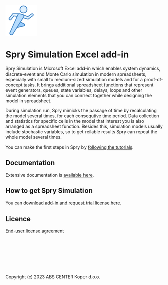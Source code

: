 ![Spry Simulation](docs/images/icons8-sports-mode-100.png)

# Spry Simulation Excel add-in

Spry Simulation is Microsoft Excel add-in which enables system dynamics, discrete-event and Monte Carlo simulation in modern spreadsheets, especially with small to medium-sized simulation models and for a proof-of-concept tasks. It brings additional spreadsheet functions that represent event generators, queues, state variables, delays, loops and other simulation elements that you can connect together while designing the model in spreadsheet. 

During simulation run, Spry mimicks the passage of time by recalculating the model several times, for each consequtive time period. Data collection and statistics for specific cells in the model that interest you is also arranged as a spreadsheet function. Besides this, simulation models usually include stochastic variables, so to get reilable results Spry can repeat the whole model several times.

You can make the first steps in Spry by [following the tutorials](https://sprysimulation.com/getting-started/).

## Documentation

Extensive documentation is [available here](https://sprysimulation.com/documentation/).

## How to get Spry Simulation

You can [download add-in and request trial license here](https://sprysimulation.com/download/). 

## Licence

[End-user license agreement](https://sprysimulation.com/eula/)

<br><br><br><br><br><br>


Copyright (c) 2023 ABS CENTER Koper d.o.o. 
